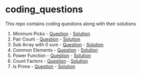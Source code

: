 # coding_questions

This repo contains coding questions along with their solutions

1. Minimum Picks - [Question](001_minimum_picks/question.md) - [Solution](001_minimum_picks/index.js)
2. Pair Count - [Question](002_pair_count/question.md) - [Solution](002_pair_count/index.js)
3. Sub Array with 0 sum - [Question](003_sub_array_with_0_sum/question.md) - [Solution](003_sub_array_with_0_sum/index.js)
4. Common Elements - [Question](004_common_elements/question.md) - [Solution](004_common_elements/index.js)
5. Power Function - [Question](005_power_function/question.md) - [Solution](005_power_function/index.js)
6. Count Factors - [Question](006_count_factors/question.md) - [Solution](006_count_factors/index.js)
7. Is Prime - [Question](007_is_prime/question.md) - [Solution](007_is_prime/index.js)
